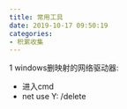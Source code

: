 ```yaml
---
title: 常用工具
date: 2019-10-17 09:50:19
categories:
- 积累收集
---
```


1 windows删映射的网络驱动器:  
* 进入cmd
* net use Y: /delete





